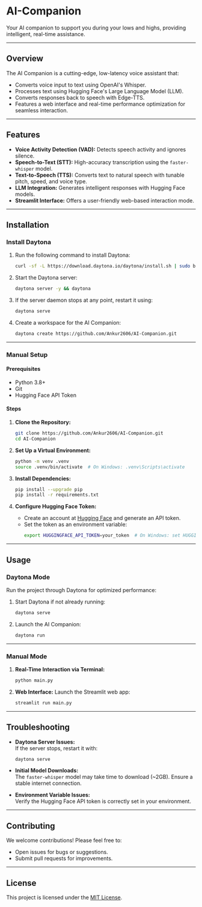 # **AI-Companion**  
Your AI companion to support you during your lows and highs, providing intelligent, real-time assistance.

---

## **Overview**  
The AI Companion is a cutting-edge, low-latency voice assistant that:
- Converts voice input to text using OpenAI's Whisper.  
- Processes text using Hugging Face's Large Language Model (LLM).  
- Converts responses back to speech with Edge-TTS.  
- Features a web interface and real-time performance optimization for seamless interaction.  

---

## **Features**
- **Voice Activity Detection (VAD):** Detects speech activity and ignores silence.  
- **Speech-to-Text (STT):** High-accuracy transcription using the `faster-whisper` model.  
- **Text-to-Speech (TTS):** Converts text to natural speech with tunable pitch, speed, and voice type.  
- **LLM Integration:** Generates intelligent responses with Hugging Face models.  
- **Streamlit Interface:** Offers a user-friendly web-based interaction mode.  

---

## **Installation**

### **Install Daytona**

1. Run the following command to install Daytona:
   ```bash
   curl -sf -L https://download.daytona.io/daytona/install.sh | sudo bash
   ```

2. Start the Daytona server:
   ```bash
   daytona server -y && daytona
   ```

3. If the server daemon stops at any point, restart it using:
   ```bash
   daytona serve
   ```

4. Create a workspace for the AI Companion:
   ```bash
   daytona create https://github.com/Ankur2606/AI-Companion.git
   ```

---

### **Manual Setup**

#### **Prerequisites**
- Python 3.8+  
- Git  
- Hugging Face API Token  

#### **Steps**
1. **Clone the Repository:**
   ```bash
   git clone https://github.com/Ankur2606/AI-Companion.git
   cd AI-Companion
   ```

2. **Set Up a Virtual Environment:**
   ```bash
   python -m venv .venv
   source .venv/bin/activate  # On Windows: .venv\Scripts\activate
   ```

3. **Install Dependencies:**
   ```bash
   pip install --upgrade pip
   pip install -r requirements.txt
   ```

4. **Configure Hugging Face Token:**
   - Create an account at [Hugging Face](https://huggingface.co/join) and generate an API token.
   - Set the token as an environment variable:
     ```bash
     export HUGGINGFACE_API_TOKEN=your_token  # On Windows: set HUGGINGFACE_API_TOKEN=your_token
     ```

---

## **Usage**

### **Daytona Mode**
Run the project through Daytona for optimized performance:
1. Start Daytona if not already running:
   ```bash
   daytona serve
   ```

2. Launch the AI Companion:
   ```bash
   daytona run
   ```

---

### **Manual Mode**

1. **Real-Time Interaction via Terminal:**
   ```bash
   python main.py
   ```

2. **Web Interface:**
   Launch the Streamlit web app:
   ```bash
   streamlit run main.py
   ```

---

## **Troubleshooting**

- **Daytona Server Issues:**  
  If the server stops, restart it with:
  ```bash
  daytona serve
  ```

- **Initial Model Downloads:**  
  The `faster-whisper` model may take time to download (~2GB). Ensure a stable internet connection.

- **Environment Variable Issues:**  
  Verify the Hugging Face API token is correctly set in your environment.

---

## **Contributing**
We welcome contributions! Please feel free to:
- Open issues for bugs or suggestions.
- Submit pull requests for improvements.

---

## **License**
This project is licensed under the [MIT License](LICENSE).

